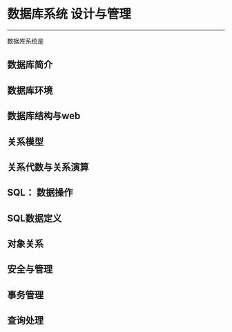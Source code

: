 # 数据库系统 设计与管理

---

数据库系统是



## 数据库简介



## 数据库环境



## 数据库结构与web



## 关系模型

## 关系代数与关系演算

## SQL： 数据操作

## SQL数据定义

## 对象关系

## 安全与管理 

## 事务管理

## 查询处理

